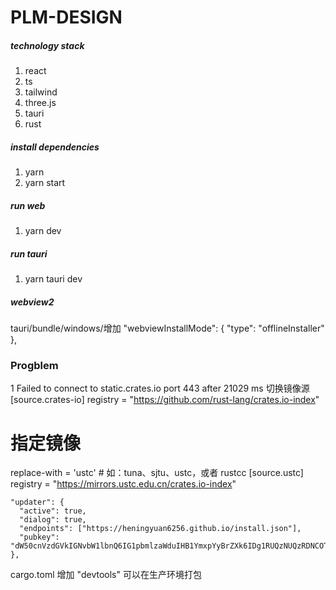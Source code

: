 # PLM-DESIGN

##### **technology stack**

1. react
2. ts
3. tailwind
4. three.js
5. tauri
6. rust

##### install dependencies

1. yarn
2. yarn start

##### run web

1. yarn dev

##### run tauri

1. yarn tauri dev

##### webview2

tauri/bundle/windows/增加
  "webviewInstallMode": {
    "type": "offlineInstaller"
  },



### Progblem
1 Failed to connect to static.crates.io port 443 after 21029 ms
切换镜像源
[source.crates-io]
registry = "https://github.com/rust-lang/crates.io-index"
# 指定镜像
replace-with = 'ustc' # 如：tuna、sjtu、ustc，或者 rustcc
[source.ustc]
registry = "https://mirrors.ustc.edu.cn/crates.io-index"


    "updater": {
      "active": true,
      "dialog": true,
      "endpoints": ["https://heningyuan6256.github.io/install.json"],
      "pubkey": "dW50cnVzdGVkIGNvbW1lbnQ6IG1pbmlzaWduIHB1YmxpYyBrZXk6IDg1RUQzNUQzRDNCOTQzQzAKUldUQVE3blQwelh0aGFFTzRjZEFkbnhQSXMwZ2U5R1lkZ2hDNW82QU81SGJvWVdJMC9GSnA3a3cK"
    },

   cargo.toml 增加 "devtools" 可以在生产环境打包